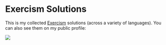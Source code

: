 # Exercism Solutions

This is my collected [Exercism](https://exercism.org) solutions (across a variety of languages). You can also see them on my public profile:

[![](https://exercism.org/profiles/xavdid.jpg)](https://exercism.org/profiles/xavdid)
